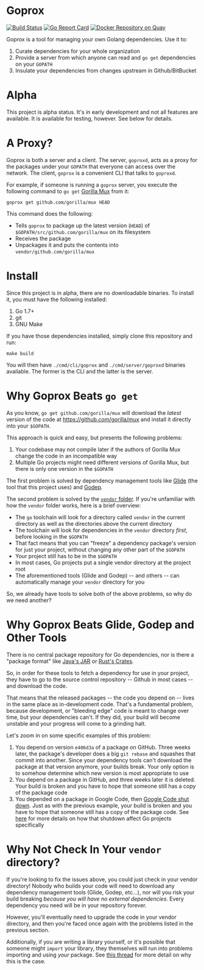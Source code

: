 # Goprox

[![Build Status](https://travis-ci.org/arschles/goprox.svg?branch=master)](https://travis-ci.org/arschles/goprox)
[![Go Report Card](http://goreportcard.com/badge/arschles/goprox)](http://goreportcard.com/report/arschles/goprox)
[![Docker Repository on Quay](https://quay.io/repository/arschles/goprox/status "Docker Repository on Quay")](https://quay.io/repository/arschles/goprox)

Goprox is a tool for managing your own Golang dependencies. Use it to:

1. Curate dependencies for your whole organization
2. Provide a server from which anyone can read and `go get` dependencies on your `GOPATH`
3. Insulate your dependencies from changes upstream in Github/BitBucket

# Alpha
This project is alpha status. It's in early development and not all features are available.
It is available for testing, however. See below for details.

# A Proxy?

Goprox is both a server and a client. The server, `goproxd`, acts as a proxy for the 
packages under your `GOPATH` that everyone can access over the network. The client,
`goprox` is a convenient CLI that talks to `goproxd`.

For example, if someone is running a `goprox` server, you execute the following command
to `go get` [Gorilla Mux](https://godoc.org/github.com/gorilla/mux) from it:

```console
goprox get github.com/gorilla/mux HEAD
```

This command does the following:

- Tells `goprox` to package up the latest version (`HEAD`) of `$GOPATH/src/github.com/gorilla/mux` on its filesystem
- Receives the package
- Unpackages it and puts the contents into `vendor/github.com/gorilla/mux`

# Install

Since this project is in alpha, there are no downloadable binaries. To install it,
you must have the following installed:

1. Go 1.7+
2. git
3. GNU Make

If you have those dependencies installed, simply clone this repository and run:

```console
make build
```

You will then have `./cmd/cli/goprox` and `./cmd/server/goproxd` binaries available.
The former is the CLI and the latter is the server.

# Why Goprox Beats `go get`

As you know, `go get github.com/gorilla/mux` will download the _latest_ version of
the code at https://github.com/gorilla/mux and install it directly into your `$GOPATH`.

This approach is quick and easy, but presents the following problems:

1. Your codebase may not compile later if the authors of Gorilla Mux change the code in an incompatible way
2. Multiple Go projects might need different versions of Gorilla Mux, but there is only
one version in the `$GOPATH`

The first problem is solved by dependency management tools like 
[Glide](https://github.com/Masterminds/glide)
(the tool that this project uses) and [Godep](https://github.com/tools/godep).

The second problem is solved by the
[`vendor` folder](https://blog.gopheracademy.com/advent-2015/vendor-folder/). 
If you're unfamiliar with how the `vendor` folder works, here is a brief overview:

- The `go` toolchain will look for a directory called `vendor` in the current directory as well
as the directories above the current directory
- The toolchain will look for dependencies in the `vendor` directory _first_, before
looking in the `$GOPATH`
- That fact means that you can "freeze" a dependency package's version for just your
project, without changing any other part of the `$GOPATH`
- Your project still has to be in the `$GOPATH`
- In most cases, Go projects put a single vendor directory at the project root
- The aforementioned tools (Glide and Godep) -- and others -- can automatically manage
your `vendor` directory for you

So, we already have tools to solve both of the above problems, so why do we need another?

# Why Goprox Beats Glide, Godep and Other Tools

There is no central package repository for Go dependencies, nor is there a "package format" 
like [Java's JAR](https://docs.oracle.com/javase/8/docs/technotes/guides/jar/jarGuide.html)
or [Rust's Crates](http://doc.crates.io/guide.html).

So, in order for these tools to fetch a dependency for use in your project, they have to
go to the source control repository -- Github in most cases -- and download the code.

That means that the released packages -- the code you depend on -- lives in the same place
as in-development code. That's a fundamental problem, because development, or "bleeding edge"
code is meant to change over time, but your dependencies can't. If they did, your build
will become unstable and your progress will come to a grinding halt.

Let's zoom in on some specific examples of this problem:

1. You depend on version `e406d3a` of a package on GitHub. Three weeks later, the 
package's developer does a big `git rebase` and squashes that commit into another. 
Since your dependency tools can't download the package at that version anymore, your builds
break. Your only option is to somehow determine which new version is most appropriate to use
2. You depend on a package in GitHub, and three weeks later it is deleted. Your build is broken
and you have to hope that someone still has a copy of the package code
3. You depended on a package in Google Code, then 
[Google Code shut down](https://www.engadget.com/2015/03/13/google-code-closing/). Just as
with the previous example, your build is broken and you have to hope that someone still has a
copy of the package code. See 
[here](https://www.reddit.com/r/golang/comments/42r1j7/codegooglecom_is_down_all_packages_hosted_there) 
for more details on how that shutdown affect Go projects specifically

# Why Not Check In Your `vendor` directory?

If you're looking to fix the issues above, you could just check in your vendor directory!
Nobody who builds your code will need to download any dependency management tools (Glide, Godep,
etc...), nor will you risk your build breaking _because you will have no external 
dependencies_. Every dependency you need will be in your repository forever.

However, you'll eventually need to upgrade the code in your vendor directory, and then you're
faced once again with the problems listed in the previous section.

Additionally, if you are writing a library yourself, or it's possible that someone might
`import` your library, they themselves will run into problems importing and using _your_
package. See [this thread](https://groups.google.com/forum/#!msg/golang-nuts/AnMr9NL6dtc/UnyUUKcMCAAJ) for more 
detail on why this is the case.
